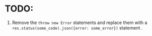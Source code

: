 # TODO:
1. Remove the `throw new Error` statements and replace them with a `res.status(some_code).json({error: some_error})` statement .
